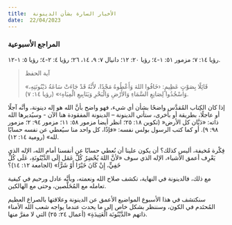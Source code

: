 ```yaml
---
title:  الأخبار السارة بشأن الدينونة
date:  22/04/2023
---
```


### المراجع الأسبوعية
رؤيا ١٤: ٧؛ مزمور ٥١: ١-٤؛ رؤيا ٢٠: ١٢؛ دانيال ٧: ٩، ١٤، ٢٦؛ رؤيا ٤: ٢-٤؛ رؤيا ٥: ١-١٢.

> <p>آية الحفظ</p>
> «قَائِلًا بِصَوْتٍ عَظِيمٍ: ‹خَافُوا اللهَ وَأَعْطُوهُ مَجْدًا، لأَنَّهُ قَدْ جَاءَتْ سَاعَةُ دَيْنُونَتِهِ، وَاسْجُدُوا لِصَانِعِ السَّمَاءِ وَالأَرْضِ وَالْبَحْرِ وَيَنَابِيعِ الْمِيَاهِ›» (رؤيا ١٤: ٧).

إذا كان الكِتاب المُقدَّس واضحًا بشأن أي شيء، فهو واضح بأنَّ الله هو إله دينونة، وأنَّه آجلًا أو عاجلًا، بطريقة أو بأخرى، ستأتي الدينونة – الدينونة المفقودة هنا الآن - وسيُديرها الله ذاته: «دَيَّان كل الأرض« (تكوين ١٨: ٢٥؛ انظر أيضا مزمور ٥٨: ١١؛ مزمور ٩٤: ٢؛ مزمور ٩٨: ٩). أو كما كتب الرسول بولس نفسه: «فإذًا، كل واحد منا سيُعطي عن نفسه حسابًا لله» (رومية ١٤: ١٢).

فِكْرة مُخيفة، أليس كذلك؟ أن يكون علينا أن نُعطي حسابًا عن أنفسنا أمام الله، الإله الذي يَعْرِف أعمق الأشياء، الإله الذي سوف «لأنَّ اللهَ يُحْضِرُ كُلَّ عَمَل إِلَى الدَّيْنُونَةِ، عَلَى كُلِّ خَفِيٍّ، إِنْ كَانَ خَيْرًا أَوْ شَرًّا» (الجامعة ١٢: ١٤)؟

مع ذلك، فالدينونة في النهاية، تكشف صلاح الله ونعمته، وبأنَّه عادل ورحيم في كيفية تعامله مع المُخَلَّصين، وحتى مع الهالكين.

سنكتشف في هذا الأسبوع المواضيع الأعمق عن الدينونة وعلاقتها بالصراع العظيم المُحتَدم في الكون، وسننظر بشكل خاص إلى ما يحدث عندما يواجه شعب الله الأمناء ذاتهم «الدَّيْنُونَة الْعَتِيدَةِ» (أعمال ٢٤: ٢٥) التي لا مفرَّ منها.